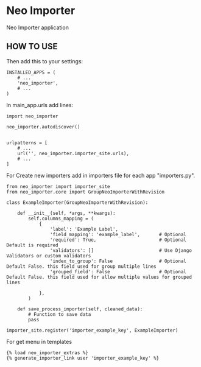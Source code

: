 Neo Importer
=================

Neo Importer application


HOW TO USE
----------

Then add this to your settings:

    INSTALLED_APPS = (
        # ...
        'neo_importer',
        # ...
    )

In main_app.urls add lines:

    import neo_importer

    neo_importer.autodiscover()


    urlpatterns = [
        # ...
        url('', neo_importer.importer_site.urls),
        # ...
    ]



For Create new importers add in importers file for each app "importers.py".

    from neo_importer import importer_site
    from neo_importer.core import GroupNeoImporterWithRevision

    class ExampleImporter(GroupNeoImporterWithRevision):

        def __init__(self, *args, **kwargs):
            self.columns_mapping = (
                {
                    'label': 'Example Label',
                    'field_mapping': 'example_label',       # Optional
                    'required': True,                       # Optional Default is required
                    'validators': []                        # Use Django Validators or custom validators
                    'index_to_group': False                 # Optional Default False. this field used for group multiple lines
                    'grouped_field': False                  # Optional Default False. this field used for allow multiple values for grouped lines

                },
            )

        def save_process_importer(self, cleaned_data):
            # Function to save data
            pass

    importer_site.register('importer_example_key', ExampleImporter)

For get menu in templates

    {% load neo_importer_extras %}
    {% generate_importer_link user 'importer_example_key' %}
